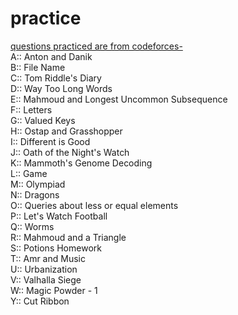 # practice
<u>questions practiced are from codeforces-</u><br>
A::
Anton and Danik<br>
B::	
File Name<br>
C::	
Tom Riddle's Diary<br>
D::	
Way Too Long Words<br>
E::	
Mahmoud and Longest Uncommon Subsequence<br>
F::	
Letters<br>
G::	
Valued Keys<br>
H::	
Ostap and Grasshopper<br>
I::	
Different is Good<br>
J::	
Oath of the Night's Watch<br>
K::	
Mammoth's Genome Decoding<br>
L::	
Game<br>
M::	
Olympiad<br>
N::	
Dragons<br>
O::	
Queries about less or equal elements<br>
P::	
Let's Watch Football<br>
Q::	
Worms<br>
R::	
Mahmoud and a Triangle<br>
S::	
Potions Homework<br>
T::	
Amr and Music<br>
U::	
Urbanization<br>
V::	
Valhalla Siege<br>
W::	
Magic Powder - 1<br>
Y::	
Cut Ribbon<br>

